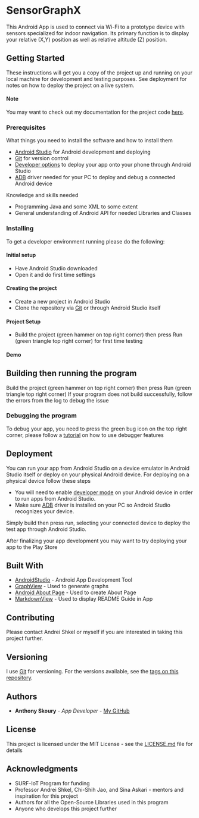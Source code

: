 




# SensorGraphX

This Android App is used to connect via Wi-Fi to a prototype device with sensors specialized for indoor navigation. Its primary function is to display your relative (X,Y) position as well as relative altitude (Z) position.

## Getting Started

These instructions will get you a copy of the project up and running on your local machine for development and testing purposes. See deployment for notes on how to deploy the project on a live system.

#### Note
You may want to check out my documentation for the project code [here](https://anthonyskoury.github.io/SensorGraphX/).

### Prerequisites

What things you need to install the software and how to install them


* [Android Studio](https://developer.android.com/studio) for Android development and deploying
* [Git](https://git-scm.com/) for version control
* [Developer options](https://www.digitaltrends.com/mobile/how-to-get-developer-options-on-android/) to deploy your app onto your phone through Android Studio
* [ADB](https://developer.android.com/studio/command-line/adb) driver needed for your PC to deploy and debug a connected Android device


Knowledge and skills needed

* Programming Java and some XML to some extent
* General understanding of Android API for needed Libraries and Classes


### Installing

To get a developer environment running please do the following:

#### Initial setup

* Have Android Studio downloaded
* Open it and do first time settings

#### Creating the project

* Create a new project in Android Studio
* Clone the repository via [Git](https://help.github.com/en/articles/cloning-a-repository) or through Android Studio itself

#### Project Setup

* Build the project (green hammer on top right corner) then press Run (green triangle top right corner) for first time testing


#### Demo

## Building then running the program

Build the project (green hammer on top right corner) then press Run (green triangle top right corner)
If your program does not build successfully, follow the errors from the log to debug the issue

### Debugging the program

To debug your app, you need to press the green bug icon on the top right corner, please follow a [tutorial](https://developer.android.com/studio/debug) on how to use debugger features


## Deployment

You can run your app from Android Studio on a device emulator in Android Studio itself or deploy on your physical Android device.
For deploying on a physical device follow these steps

* You will need to enable [developer mode](https://www.digitaltrends.com/mobile/how-to-get-developer-options-on-android/) on your Android device in order to run apps from Android Studio.
* Make sure [ADB](https://developer.android.com/studio/command-line/adb) driver is installed on your PC so Android Studio recognizes your device.

Simply build then press run, selecting your connected device to deploy the test app through Android Studio.

After finalizing your app development you may want to try deploying your app to the Play Store

## Built With

* [AndroidStudio](https://developer.android.com/studio) - Android App Development Tool
* [GraphView](https://github.com/jjoe64/GraphView) - Used to generate graphs
* [Android About Page](https://github.com/medyo/android-about-page) - Used to create About Page
* [MarkdownView](https://github.com/mukeshsolanki/MarkdownView-Android) - Used to display README Guide in App

## Contributing

Please contact Andrei Shkel or myself if you are interested in taking this project further.

## Versioning

I use [Git](https://git-scm.com/) for versioning. For the versions available, see the [tags on this repository](https://github.com/AnthonySkoury/SensorGraphX/tags). 

## Authors

* **Anthony Skoury** - *App Developer* - [My GitHub](https://github.com/AnthonySkoury)

## License

This project is licensed under the MIT License - see the [LICENSE.md](LICENSE.md) file for details

## Acknowledgments

* SURF-IoT Program for funding
* Professor Andrei Shkel, Chi-Shih Jao, and Sina Askari - mentors and inspiration for this project
* Authors for all the Open-Source Libraries used in this program
* Anyone who develops this project further



